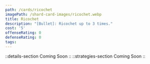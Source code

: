 ```yaml
---
path: /cards/ricochet
imagePath: /shard-card-images/ricochet.webp
title: Ricochet
description: "[Bullet]: Ricochet up to 3 times."
cost: '5'
offenseRating: 0
defenseRating: 0
tags:
---
```

::details-section
Coming Soon
::
::strategies-section
Coming Soon
::